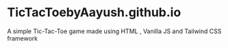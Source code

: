 # TicTacToebyAayush.github.io
A simple Tic-Tac-Toe game made using HTML , Vanilla JS and Tailwind CSS framework
